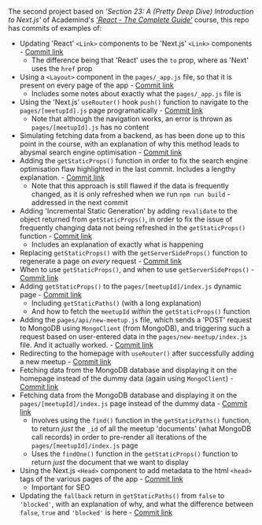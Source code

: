 The second project based on *'Section 23: A (Pretty Deep Dive) Introduction to Next.js'* of Academind's *['React - The Complete Guide'](https://acad.link/reactjs)* course, this repo has commits of examples of:

* Updating 'React' `<Link>` components to be 'Next.js' `<Link>` components - [Commit link](https://github.com/jro31/react-nextjs-meetup/commit/008ec9da71de402ef3f4547c5e37ce53016d25fe)
  * The difference being that 'React' uses the `to` prop, where as 'Next' uses the `href` prop
* Using a `<Layout>` component in the `pages/_app.js` file, so that it is present on every page of the app - [Commit link](https://github.com/jro31/react-nextjs-meetup/commit/95d931c3c15ab676842592b1bd824953417da7da)
  * Includes some notes about exactly what the `pages/_app.js` file is
* Using the 'Next.js' `useRouter()` hook `push()` function to navigate to the `pages/[meetupId].js` page programatically - [Commit link](https://github.com/jro31/react-nextjs-meetup/commit/3235db1e041e3731cc5f1f3dcab7c985de8d113a)
  * Note that although the navigation works, an error is thrown as `pages/[meetupId].js` has no content
* Simulating fetching data from a backend, as has been done up to this point in the course, with an explanation of why this method leads to abysmal search engine optimisation - [Commit link](https://github.com/jro31/react-nextjs-meetup/commit/17e7433f3fbaf8abad21475ea2d4795e536db41c)
* Adding the `getStaticProps()` function in order to fix the search engine optimisation flaw highlighted in the last commit. Includes a lengthy explanation. - [Commit link](https://github.com/jro31/react-nextjs-meetup/commit/b09662f01205f7fe802a4008943ae2ade694b658)
  * Note that this approach is still flawed if the data is frequently changed, as it is only refreshed when we run `npm run build` - addressed in the next commit
* Adding 'Incremental Static Generation' by adding `revalidate` to the object returned from `getStaticProps()`, in order to fix the issue of frequently changing data not being refreshed in the `getStaticProps()` function - [Commit link](https://github.com/jro31/react-nextjs-meetup/commit/03112f9cd12fab39db24f817f21fc775b43844ae)
  * Includes an explanation of exactly what is happening
* Replacing `getStaticProps()` with the `getServerSideProps()` function to regenerate a page on *every* request - [Commit link](https://github.com/jro31/react-nextjs-meetup/commit/68f97afaf49452244117038103f00627ba5fe429)
* When to use `getStaticProps()`, and when to use `getServerSideProps()` - [Commit link](https://github.com/jro31/react-nextjs-meetup/commit/d60cae6c16aab1fab974f2d419c57f3c57c39a60)
* Adding `getStaticProps()` to the `pages/[meetupId]/index.js` dynamic page - [Commit link](https://github.com/jro31/react-nextjs-meetup/commit/237689191bda8b4e740a099b8b3bd41788c7b0f1)
  * Including `getStaticPaths()` (with a long explanation)
  * And how to fetch the `meetupId` *within* the `getStaticProps()` function
* Adding the `pages/api/new-meetup.js` file, which sends a 'POST' request to MongoDB using `MongoClient` (from MongoDB), and triggering such a request based on user-entered data in the `pages/new-meetup/index.js` file. And it actually worked. - [Commit link](https://github.com/jro31/react-nextjs-meetup/commit/4bb81c920ddf8ad81b8544bca3d21fd541db15a3)
* Redirecting to the homepage with `useRouter()` after successfully adding a new meetup - [Commit link](https://github.com/jro31/react-nextjs-meetup/commit/6743a8121ddf4ac94c411dfb2c526f588af4ec07)
* Fetching data from the MongoDB database and displaying it on the homepage instead of the dummy data (again using `MongoClient`) - [Commit link](https://github.com/jro31/react-nextjs-meetup/commit/bb73c4c754fd7d3cde0a7be843f7ef352cd6c497)
* Fetching data from the MongoDB database and displaying it on the `pages/[meetupId]/index.js` page instead of the dummy data - [Commit link](https://github.com/jro31/react-nextjs-meetup/commit/74ebbc0ea36f0dc4b60704a36fb5fea26f980f38)
  * Involves using the `find()` function in the `getStaticPaths()` function, to return *just* the `_id` of all the meetup 'documents' (what MongoDB call records) in order to pre-render all iterations of the `pages/[meetupId]/index.js` page
  * Uses the `findOne()` function in the `getStaticProps()` function to return *just* the document that we want to display
* Using the Next.js `<Head>` component to add metadata to the html `<head>` tags of the various pages of the app - [Commit link](https://github.com/jro31/react-nextjs-meetup/commit/72af37139ccdcde106610205d014f75c840713e2)
  * Important for SEO
* Updating the `fallback` return in `getStaticPaths()` from `false` to `'blocked'`, with an explanation of why, and what the difference between `false`, `true` and `'blocked'` is here - [Commit link](https://github.com/jro31/react-nextjs-meetup/commit/0747255e47d3b80ca632d0d20e45ab992ff0d2bd)
